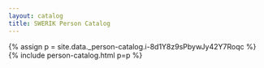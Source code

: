 ```yaml
---
layout: catalog
title: SWERIK Person Catalog
---
```

{% assign p = site.data._person-catalog.i-8d1Y8z9sPbywJy42Y7Roqc %}
{% include person-catalog.html p=p %}

